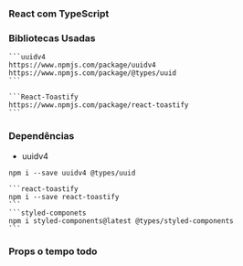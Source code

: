 ### React com TypeScript

### Bibliotecas Usadas
    ```uuidv4
    https://www.npmjs.com/package/uuidv4
    https://www.npmjs.com/package/@types/uuid
    ```

    ```React-Toastify
    https://www.npmjs.com/package/react-toastify
    ```

### Dependências
* uuidv4
```
npm i --save uuidv4 @types/uuid
```
    ```react-toastify
    npm i --save react-toastify
    ```
    ```styled-componets
    npm i styled-components@latest @types/styled-components
    ```

### Props o tempo todo